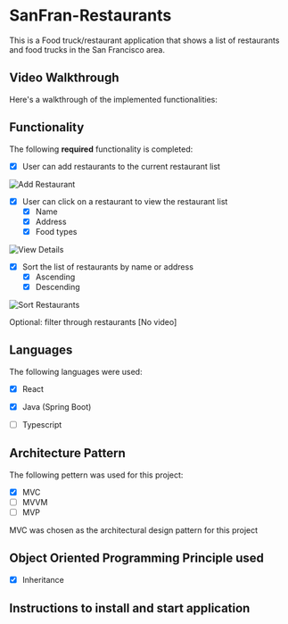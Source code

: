 # SanFran-Restaurants

This is a Food truck/restaurant application that shows a list of restaurants and food trucks in the San Francisco area.

## Video Walkthrough

Here's a walkthrough of the implemented functionalities:

## Functionality

The following **required** functionality is completed:
- [X] User can add restaurants to the current restaurant list

<img src='https://i.imgur.com/zoxlZx8.gif' title='Add Restaurant' width='' alt='Add Restaurant' />

- [X] User can click on a restaurant to view the restaurant list
  - [X] Name
  - [X] Address
  - [X] Food types

<img src='https://i.imgur.com/xQ0rihv.gif' title='View Restaurant Details' width='' alt='View Details' />

- [X] Sort the list of restaurants by name or address
  - [X] Ascending
  - [X] Descending

<img src='https://i.imgur.com/tOPqCuk.gif' title='Sort Restaurants' width='' alt='Sort Restaurants' />


Optional: filter through restaurants
[No video]

## Languages

The following languages were used:
- [X] React
- [X] Java (Spring Boot)
- [ ] Typescript


## Architecture Pattern

The following pettern was used for this project:
- [X] MVC
- [ ] MVVM
- [ ] MVP

MVC was chosen as the architectural design pattern for this project

## Object Oriented Programming Principle used
- [X] Inheritance

## Instructions to install and start application
